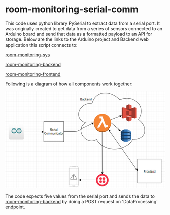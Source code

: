 # room-monitoring-serial-comm

This code uses python library PySerial to extract data from a serial port. It was originally created to get data from a series of sensors connected to an Arduino board and send that data as a formatted payload to an API for storage. Below are the links to the Arduino project and Backend web application this script connects to:

[room-monitoring-sys](https://github.com/heidinv12/room-monitoring-sys)

[room-monitoring-backend](https://github.com/heidinv12/room-monitoring-backend)

[room-monitoring-frontend](https://github.com/heidinv12/room-monitoring-frontend)

Following is a diagram of how all components work together:

![](https://github.com/heidinv12/room-monitoring-system/blob/master/room-monitoring-serial-comm/media/diagram_of_components.PNG)

The code expects five values from the serial port and sends the data to [room-monitoring-backend](https://github.com/heidinv12/room-monitoring-backend) by doing a POST request on 'DataProcessing' endpoint.
